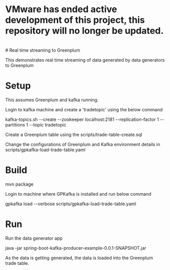 <h1> VMware has ended active development of this project, this repository will no longer be updated.</h1><br># Real time streaming to Greenplum 

This demonstrates real time streaming of data generated by data generators to Greenplum

# Setup

This assumes Greenplum and kafka running.

Login to kafka machine and create a 'tradetopic' using the below command

kafka-topics.sh --create --zookeeper localhost:2181 --replication-factor 1 --partitions 1 --topic tradetopic

Create a Greenplum table using the scripts/trade-table-create.sql

Change the configurations of Greenplum and Kafka environment details in scripts/gpkafka-load-trade-table.yaml 

# Build 

mvn package

Login to machine where GPKafka is installed and run below command 

gpkafka load  --verbose scripts/gpkafka-load-trade-table.yaml

# Run 
Run the data generator app

java -jar spring-boot-kafka-producer-example-0.0.1-SNAPSHOT.jar

As the data is getting generated, the data is loaded into the Greenplum trade table.



